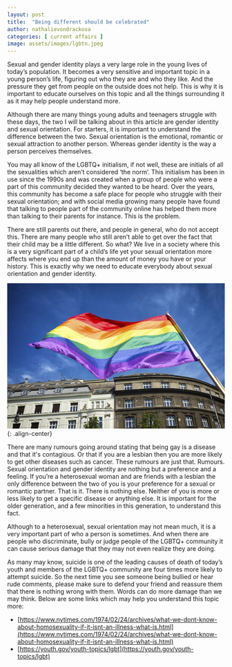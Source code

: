```yaml
---
layout: post
title:  "Being different should be celebrated"
author: nathalievondrackova
categories: [ current affairs ]
image: assets/images/lgbtn.jpeg
---
```

Sexual and gender identity plays a very large role in the young lives of today’s population. It becomes a very sensitive and important topic in a young person’s life, figuring out who they are and who they like. And the pressure they get from people on the outside does not help. This is why it is important to educate ourselves on this topic and all the things surrounding it as it may help people understand more. 
	
Although there are many things young adults and teenagers struggle with these days, the two I will be talking about in this article are gender identity and sexual orientation. For starters, it is important to understand the difference between the two. Sexual orientation is the emotional, romantic or sexual attraction to another person. Whereas gender identity is the way a person perceives themselves. 

You may all know of the LGBTQ+ initialism, if not well, these are initials of all the sexualities which aren’t considered ‘the norm’. This initialism has been in use since the 1990s and was created when a group of people who were a part of this community decided they wanted to be heard. Over the years, this community has become a safe place for people who struggle with their sexual orientation; and with social media growing many people have found that talking to people part of the community online has helped them more than talking to their parents for instance. This is the problem. 

There are still parents out there, and people in general, who do not accept this. There are many people who still aren’t able to get over the fact that their child may be a little different. So what? We live in a society where this is a very significant part of a child’s life yet your sexual orientation more affects where you end up than the amount of money you have or your history. This is exactly why we need to educate everybody about sexual orientation and gender identity. 

![lgbt](/assets/images/lgbtn2.jpeg){: .align-center}

There are many rumours going around stating that being gay is a disease and that it's contagious. Or that if you are a lesbian then you are more likely to get other diseases such as cancer. These rumours are just that. Rumours. Sexual orientation and gender identity are nothing but a preference and a feeling. If you’re a heterosexual woman and are friends with a lesbian the only difference between the two of you is your preference for a sexual or romantic partner. That is it. There is nothing else. Neither of you is more or less likely to get a specific disease or anything else. It is important for the older generation, and a few minorities in this generation, to understand this fact. 

Although to a heterosexual, sexual orientation may not mean much, it is a very important part of who a person is sometimes. And when there are people who discriminate, bully or judge people of the LGBTQ+ community it can cause serious damage that they may not even realize they are doing. 

As many may know, suicide is one of the leading causes of death of today’s youth and members of the LGBTQ+ community are four times more likely to attempt suicide. So the next time you see someone being bullied or hear rude comments, please make sure to defend your friend and reassure them that there is nothing wrong with them. Words can do more damage than we may think.  Below are some links which may help you understand this topic more:
- [https://www.nytimes.com/1974/02/24/archives/what-we-dont-know-about-homosexuality-if-it-isnt-an-illness-what-is.html](https://www.nytimes.com/1974/02/24/archives/what-we-dont-know-about-homosexuality-if-it-isnt-an-illness-what-is.html)
- [https://youth.gov/youth-topics/lgbt](https://youth.gov/youth-topics/lgbt)

